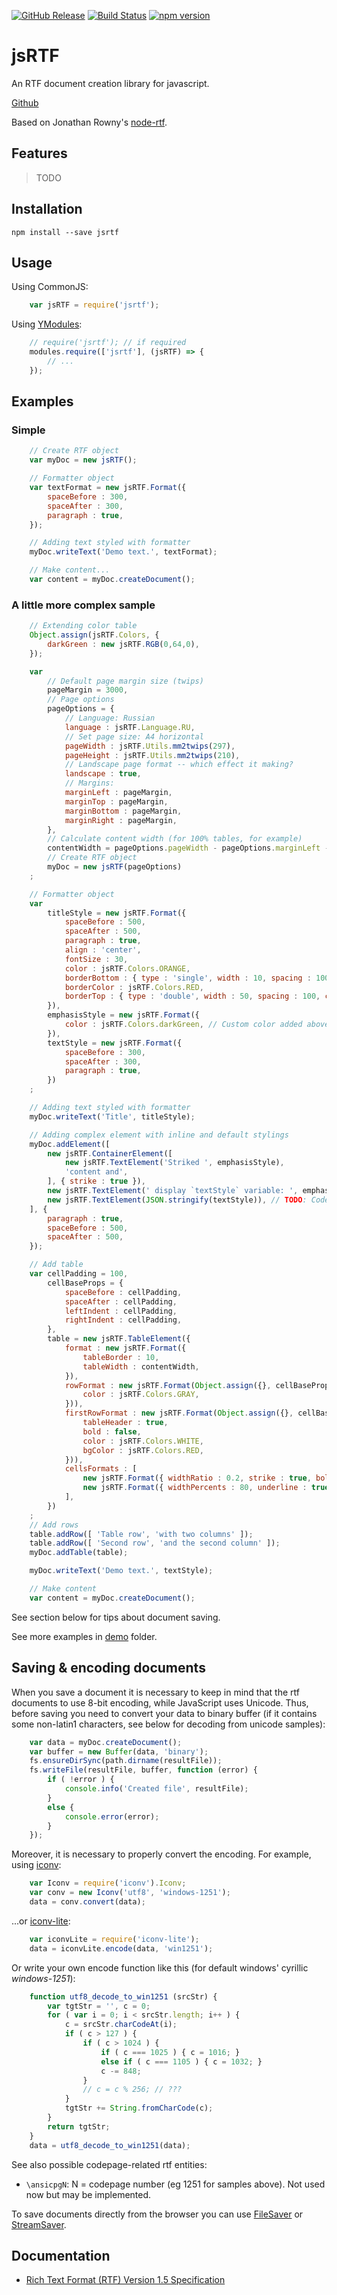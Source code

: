 [![GitHub Release](https://img.shields.io/github/release/lilliputten/templates-parser.svg)](https://github.com/lilliputten/templates-parser/releases)
[![Build Status](https://api.travis-ci.org/lilliputten/templates-parser.svg?branch=master)](https://travis-ci.org/lilliputten/templates-parser)
[![npm version](https://badge.fury.io/js/templates-parser.svg)](https://badge.fury.io/js/templates-parser)

jsRTF
=====

An RTF document creation library for javascript.

[Github](https://github.com/lilliputten/jsrtf)

Based on Jonathan Rowny's [node-rtf](https://github.com/jrowny/node-rtf).

Features
--------

> TODO

Installation
------------

```shell
npm install --save jsrtf
```

Usage
-----

Using CommonJS:
```javascript
    var jsRTF = require('jsrtf');
```
Using [YModules](https://www.npmjs.com/package/ym):
```javascript
    // require('jsrtf'); // if required
    modules.require(['jsrtf'], (jsRTF) => {
        // ...
    });
```

Examples
--------

### Simple

```javascript
    // Create RTF object
    var myDoc = new jsRTF();

    // Formatter object
    var textFormat = new jsRTF.Format({
        spaceBefore : 300,
        spaceAfter : 300,
        paragraph : true,
    });

    // Adding text styled with formatter
    myDoc.writeText('Demo text.', textFormat);

    // Make content...
    var content = myDoc.createDocument();

```
### A little more complex sample
```javascript
    // Extending color table
    Object.assign(jsRTF.Colors, {
        darkGreen : new jsRTF.RGB(0,64,0),
    });

    var
        // Default page margin size (twips)
        pageMargin = 3000,
        // Page options
        pageOptions = {
            // Language: Russian
            language : jsRTF.Language.RU,
            // Set page size: A4 horizontal
            pageWidth : jsRTF.Utils.mm2twips(297),
            pageHeight : jsRTF.Utils.mm2twips(210),
            // Landscape page format -- which effect it making?
            landscape : true,
            // Margins:
            marginLeft : pageMargin,
            marginTop : pageMargin,
            marginBottom : pageMargin,
            marginRight : pageMargin,
        },
        // Calculate content width (for 100% tables, for example)
        contentWidth = pageOptions.pageWidth - pageOptions.marginLeft - pageOptions.marginRight,
        // Create RTF object
        myDoc = new jsRTF(pageOptions)
    ;

    // Formatter object
    var
        titleStyle = new jsRTF.Format({
            spaceBefore : 500,
            spaceAfter : 500,
            paragraph : true,
            align : 'center',
            fontSize : 30,
            color : jsRTF.Colors.ORANGE,
            borderBottom : { type : 'single', width : 10, spacing : 100 },
            borderColor : jsRTF.Colors.RED,
            borderTop : { type : 'double', width : 50, spacing : 100, color : jsRTF.Colors.GREEN },
        }),
        emphasisStyle = new jsRTF.Format({
            color : jsRTF.Colors.darkGreen, // Custom color added above
        }),
        textStyle = new jsRTF.Format({
            spaceBefore : 300,
            spaceAfter : 300,
            paragraph : true,
        })
    ;

    // Adding text styled with formatter
    myDoc.writeText('Title', titleStyle);

    // Adding complex element with inline and default stylings
    myDoc.addElement([
        new jsRTF.ContainerElement([
            new jsRTF.TextElement('Striked ', emphasisStyle),
            'content and',
        ], { strike : true }),
        new jsRTF.TextElement(' display `textStyle` variable: ', emphasisStyle),
        new jsRTF.TextElement(JSON.stringify(textStyle)), // TODO: Code coloring plugin?
    ], {
        paragraph : true,
        spaceBefore : 500,
        spaceAfter : 500,
    });

    // Add table
    var cellPadding = 100,
        cellBaseProps = {
            spaceBefore : cellPadding,
            spaceAfter : cellPadding,
            leftIndent : cellPadding,
            rightIndent : cellPadding,
        },
        table = new jsRTF.TableElement({
            format : new jsRTF.Format({
                tableBorder : 10,
                tableWidth : contentWidth,
            }),
            rowFormat : new jsRTF.Format(Object.assign({}, cellBaseProps, {
                color : jsRTF.Colors.GRAY,
            })),
            firstRowFormat : new jsRTF.Format(Object.assign({}, cellBaseProps, {
                tableHeader : true,
                bold : false,
                color : jsRTF.Colors.WHITE,
                bgColor : jsRTF.Colors.RED,
            })),
            cellsFormats : [
                new jsRTF.Format({ widthRatio : 0.2, strike : true, bold : true, color : jsRTF.Colors.GREEN }),
                new jsRTF.Format({ widthPercents : 80, underline : true, color : jsRTF.Colors.MAROON }),
            ],
        })
    ;
    // Add rows
    table.addRow([ 'Table row', 'with two columns' ]);
    table.addRow([ 'Second row', 'and the second column' ]);
    myDoc.addTable(table);

    myDoc.writeText('Demo text.', textStyle);

    // Make content
    var content = myDoc.createDocument();
```
See section below for tips about document saving.

See more examples in [demo](demo) folder.

Saving & encoding documents
---------------------------

When you save a document it is necessary to keep in mind that the rtf documents to use 8-bit encoding, while JavaScript uses Unicode. Thus, before saving you need to convert your data to binary buffer (if it contains some non-latin1 characters, see below for decoding from unicode samples):
```javascript
    var data = myDoc.createDocument();
    var buffer = new Buffer(data, 'binary');
    fs.ensureDirSync(path.dirname(resultFile));
    fs.writeFile(resultFile, buffer, function (error) {
        if ( !error ) {
            console.info('Created file', resultFile);
        }
        else {
            console.error(error);
        }
    });
```
Moreover, it is necessary to properly convert the encoding. For example, using [iconv](https://github.com/bnoordhuis/node-iconv):

```javascript
    var Iconv = require('iconv').Iconv;
    var conv = new Iconv('utf8', 'windows-1251');
    data = conv.convert(data);
```
...or [iconv-lite](https://github.com/ashtuchkin/iconv-lite):
```javascript
    var iconvLite = require('iconv-lite');
    data = iconvLite.encode(data, 'win1251');
```
Or write your own encode function like this (for default windows' cyrillic *windows-1251*):
```javascript
    function utf8_decode_to_win1251 (srcStr) {
        var tgtStr = '', c = 0;
        for ( var i = 0; i < srcStr.length; i++ ) {
            c = srcStr.charCodeAt(i);
            if ( c > 127 ) {
                if ( c > 1024 ) {
                    if ( c === 1025 ) { c = 1016; }
                    else if ( c === 1105 ) { c = 1032; }
                    c -= 848;
                }
                // c = c % 256; // ???
            }
            tgtStr += String.fromCharCode(c);
        }
        return tgtStr;
    }
    data = utf8_decode_to_win1251(data);
```
See also possible codepage-related rtf entities:

- `\ansicpgN`: N = codepage number (eg 1251 for samples above). Not used now but may be implemented.

To save documents directly from the browser you can use [FileSaver](https://github.com/eligrey/FileSaver.js/) or [StreamSaver](https://github.com/jimmywarting/StreamSaver.js).

Documentation
-------------

- [Rich Text Format (RTF) Version 1.5 Specification](http://www.biblioscape.com/rtf15_spec.htm)

